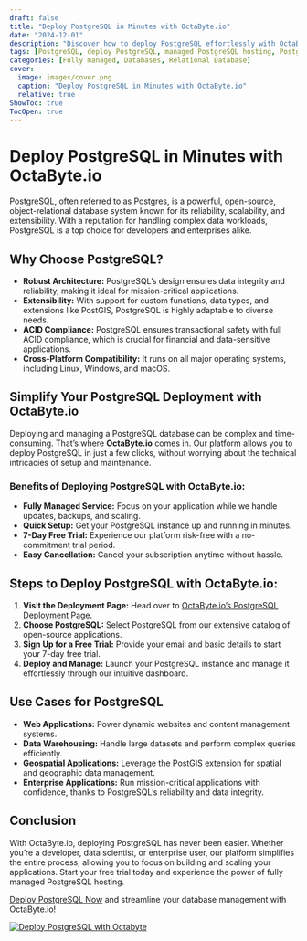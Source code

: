 ```yaml
---
draft: false
title: "Deploy PostgreSQL in Minutes with OctaByte.io"
date: "2024-12-01"
description: "Discover how to deploy PostgreSQL effortlessly with OctaByte.io’s fully managed platform. Start your 7-day free trial today and experience seamless database management."
tags: [PostgreSQL, deploy PostgreSQL, managed PostgreSQL hosting, PostgreSQL cloud deployment, PostgreSQL database, OctaByte.io, open-source databases, relational databases, fully managed services]
categories: [Fully managed, Databases, Relational Database]
cover:
  image: images/cover.png
  caption: "Deploy PostgreSQL in Minutes with OctaByte.io"
  relative: true
ShowToc: true
TocOpen: true
---
```


# Deploy PostgreSQL in Minutes with OctaByte.io  

PostgreSQL, often referred to as Postgres, is a powerful, open-source, object-relational database system known for its reliability, scalability, and extensibility. With a reputation for handling complex data workloads, PostgreSQL is a top choice for developers and enterprises alike.  

## Why Choose PostgreSQL?  

- **Robust Architecture:** PostgreSQL’s design ensures data integrity and reliability, making it ideal for mission-critical applications.  
- **Extensibility:** With support for custom functions, data types, and extensions like PostGIS, PostgreSQL is highly adaptable to diverse needs.  
- **ACID Compliance:** PostgreSQL ensures transactional safety with full ACID compliance, which is crucial for financial and data-sensitive applications.  
- **Cross-Platform Compatibility:** It runs on all major operating systems, including Linux, Windows, and macOS.  

## Simplify Your PostgreSQL Deployment with OctaByte.io  

Deploying and managing a PostgreSQL database can be complex and time-consuming. That’s where **OctaByte.io** comes in. Our platform allows you to deploy PostgreSQL in just a few clicks, without worrying about the technical intricacies of setup and maintenance.  

### Benefits of Deploying PostgreSQL with OctaByte.io:  

- **Fully Managed Service:** Focus on your application while we handle updates, backups, and scaling.  
- **Quick Setup:** Get your PostgreSQL instance up and running in minutes.  
- **7-Day Free Trial:** Experience our platform risk-free with a no-commitment trial period.  
- **Easy Cancellation:** Cancel your subscription anytime without hassle.  

## Steps to Deploy PostgreSQL with OctaByte.io:  

1. **Visit the Deployment Page:** Head over to [OctaByte.io’s PostgreSQL Deployment Page](https://octabyte.io/databases/relational-databases/postgresql/).  
2. **Choose PostgreSQL:** Select PostgreSQL from our extensive catalog of open-source applications.  
3. **Sign Up for a Free Trial:** Provide your email and basic details to start your 7-day free trial.  
4. **Deploy and Manage:** Launch your PostgreSQL instance and manage it effortlessly through our intuitive dashboard.  

## Use Cases for PostgreSQL  

- **Web Applications:** Power dynamic websites and content management systems.  
- **Data Warehousing:** Handle large datasets and perform complex queries efficiently.  
- **Geospatial Applications:** Leverage the PostGIS extension for spatial and geographic data management.  
- **Enterprise Applications:** Run mission-critical applications with confidence, thanks to PostgreSQL’s reliability and data integrity.  

## Conclusion  

With OctaByte.io, deploying PostgreSQL has never been easier. Whether you’re a developer, data scientist, or enterprise user, our platform simplifies the entire process, allowing you to focus on building and scaling your applications. Start your free trial today and experience the power of fully managed PostgreSQL hosting.  

[Deploy PostgreSQL Now](https://octabyte.io/databases/relational-databases/postgresql/) and streamline your database management with OctaByte.io! 

[![Deploy PostgreSQL with Octabyte](/images/octabyte-deploy.png)](https://octabyte.io/databases/relational-databases/postgresql/)